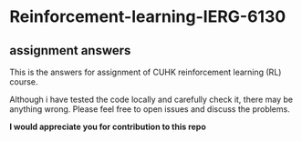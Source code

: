 # Reinforcement-learning-IERG-6130
## assignment answers
This is the answers for assignment of CUHK reinforcement learning (RL) course.

Although i have tested the code locally and carefully check it, there may be anything wrong. Please feel free to open issues and discuss the problems.

**I would appreciate you for contribution to this repo** 
